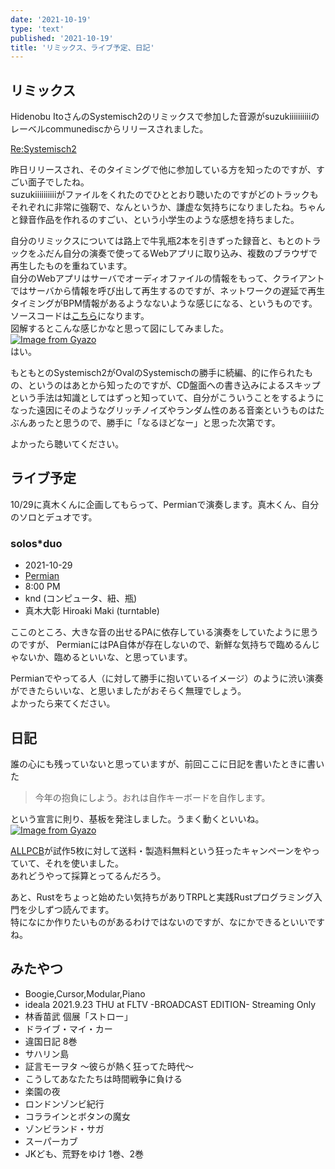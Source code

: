 ```yaml
---
date: '2021-10-19'
type: 'text'
published: '2021-10-19'
title: 'リミックス、ライブ予定、日記'
---
```


## リミックス
Hidenobu ItoさんのSystemisch2のリミックスで参加した音源がsuzukiiiiiiiiiiのレーベルcommunediscからリリースされました。  

[Re:Systemisch2](https://communedisc.bandcamp.com/album/re-systemisch2)  

昨日リリースされ、そのタイミングで他に参加している方を知ったのですが、すごい面子でしたね。  
suzukiiiiiiiiiiがファイルをくれたのでひととおり聴いたのですがどのトラックもそれぞれに非常に強靭で、なんというか、謙虚な気持ちになりましたね。ちゃんと録音作品を作れるのすごい、という小学生のような感想を持ちました。  

自分のリミックスについては路上で牛乳瓶2本を引きずった録音と、もとのトラックをふだん自分の演奏で使ってるWebアプリに取り込み、複数のブラウザで再生したものを重ねています。  
自分のWebアプリはサーバでオーディオファイルの情報をもって、クライアントではサーバから情報を呼び出して再生するのですが、ネットワークの遅延で再生タイミングがBPM情報があるようなないような感じになる、というものです。  
ソースコードは[こちら](https://github.com/kndkndknd/chat)になります。    
図解するとこんな感じかなと思って図にしてみました。      
[![Image from Gyazo](https://i.gyazo.com/afb3309165407fb0e19f2c264452d81c.png)](https://gyazo.com/afb3309165407fb0e19f2c264452d81c)  
はい。  

もともとのSystemisch2がOvalのSystemischの勝手に続編、的に作られたもの、というのはあとから知ったのですが、CD盤面への書き込みによるスキップという手法は知識としてはずっと知っていて、自分がこういうことをするようになった遠因にそのようなグリッチノイズやランダム性のある音楽というものはたぶんあったと思うので、勝手に「なるほどなー」と思った次第です。  

よかったら聴いてください。  

## ライブ予定
10/29に真木くんに企画してもらって、Permianで演奏します。真木くん、自分のソロとデュオです。  
### solos*duo  
* 2021-10-29  
* [Permian](http://www.permian.tokyo/access%e3%83%bb-equipment/)  
* 8:00 PM  
* knd (コンピュータ、紐、瓶)  
* 真木大彰 Hiroaki Maki (turntable)  

ここのところ、大きな音の出せるPAに依存している演奏をしていたように思うのですが、
PermianにはPA自体が存在しないので、新鮮な気持ちで臨めるんじゃないか、臨めるといいな、と思っています。  

Permianでやってる人（に対して勝手に抱いているイメージ）のように渋い演奏ができたらいいな、と思いましたがおそらく無理でしょう。  
よかったら来てください。

## 日記
誰の心にも残っていないと思っていますが、前回ここに日記を書いたときに書いた
>今年の抱負にしよう。おれは自作キーボードを自作します。

という宣言に則り、基板を発注しました。うまく動くといいね。  
[![Image from Gyazo](https://i.gyazo.com/c423ec74c126b1fb20dc2ae6102b8ca4.png)](https://gyazo.com/c423ec74c126b1fb20dc2ae6102b8ca4)  

[ALLPCB](https://www.allpcb.com/)が試作5枚に対して送料・製造料無料という狂ったキャンペーンをやっていて、それを使いました。  
あれどうやって採算とってるんだろう。  

あと、Rustをちょっと始めたい気持ちがありTRPLと実践Rustプログラミング入門を少しずつ読んでます。  
特になにか作りたいものがあるわけではないのですが、なにかできるといいですね。  

## みたやつ
* Boogie,Cursor,Modular,Piano
* ideala 2021.9.23 THU at FLTV -BROADCAST EDITION- Streaming Only
* 林香苗武 個展「ストロー」
* ドライブ・マイ・カー
* 違国日記 8巻
* サハリン島
* 証言モーヲタ ～彼らが熱く狂ってた時代～
* こうしてあなたたちは時間戦争に負ける
* 楽園の夜
* ロンドンゾンビ紀行
* コララインとボタンの魔女
* ゾンビランド・サガ
* スーパーカブ
* JKども、荒野をゆけ 1巻、2巻
